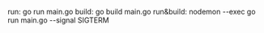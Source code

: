 run: go run main.go
build: go build main.go
run&build: nodemon --exec go run main.go --signal SIGTERM
